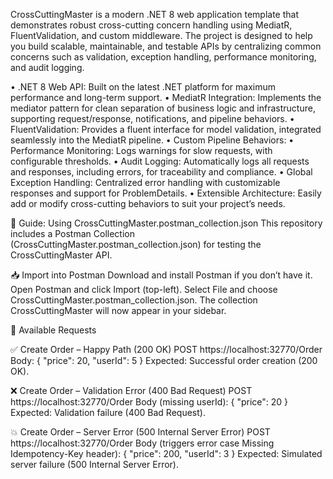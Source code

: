 CrossCuttingMaster is a modern .NET 8 web application template that demonstrates robust cross-cutting concern handling using MediatR, FluentValidation, and custom middleware. 
The project is designed to help you build scalable, maintainable, and testable APIs by centralizing common concerns such as validation, exception handling, performance monitoring, and audit logging.

•	.NET 8 Web API: Built on the latest .NET platform for maximum performance and long-term support.
•	MediatR Integration: Implements the mediator pattern for clean separation of business logic and infrastructure, supporting request/response, notifications, and pipeline behaviors.
•	FluentValidation: Provides a fluent interface for model validation, integrated seamlessly into the MediatR pipeline.
•	Custom Pipeline Behaviors:
•	Performance Monitoring: Logs warnings for slow requests, with configurable thresholds.
•	Audit Logging: Automatically logs all requests and responses, including errors, for traceability and compliance.
•	Global Exception Handling: Centralized error handling with customizable responses and support for ProblemDetails.
•	Extensible Architecture: Easily add or modify cross-cutting behaviors to suit your project’s needs.





🚀 Guide: Using CrossCuttingMaster.postman_collection.json
This repository includes a Postman Collection (CrossCuttingMaster.postman_collection.json) for testing the CrossCuttingMaster API.

📥 Import into Postman
Download and install Postman
 if you don’t have it.
Open Postman and click Import (top-left).
Select File and choose CrossCuttingMaster.postman_collection.json.
The collection CrossCuttingMaster will now appear in your sidebar.


📌 Available Requests

✅ Create Order – Happy Path (200 OK)
POST https://localhost:32770/Order
Body:
{
  "price": 20,
  "userId": 5
}
Expected: Successful order creation (200 OK).


❌ Create Order – Validation Error (400 Bad Request)
POST https://localhost:32770/Order
Body (missing userId):
{
  "price": 20
}
Expected: Validation failure (400 Bad Request).


💥 Create Order – Server Error (500 Internal Server Error)
POST https://localhost:32770/Order
Body (triggers error case Missing Idempotency-Key header):
{
  "price": 200,
  "userId": 3
}
Expected: Simulated server failure (500 Internal Server Error).
